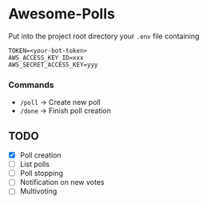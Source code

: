 # Awesome-Polls
Put into the project root directory your `.env` file containing 
```
TOKEN=<your-bot-token>
AWS_ACCESS_KEY_ID=xxx
AWS_SECRET_ACCESS_KEY=yyy
```
### Commands
- `/poll` -> Create new poll
- `/done` -> Finish poll creation

## TODO
- [X] Poll creation
- [ ] List polls
- [ ] Poll stopping
- [ ] Notification on new votes
- [ ] Multivoting
